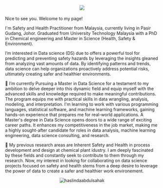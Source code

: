 <h1 align="center">
    <img src="https://readme-typing-svg.herokuapp.com/?font=Righteous&size=35&center=true&vCenter=true&width=700&height=70&color=black&duration=4000&lines=Hello+World!+This+is+Dr+Leynz+Sahak" />
</h1>

Nice to see you. Welcome to my page!<br>

I'm Safety and Health Practitioner from  Malaysia, currently living in Pasir Gudang, Johor. Graduated from University Technology Malaysia with a PhD in Chemical engineering and Master in Science (Health, Safety & Environment).  

I’m interested in Data science (DS) due to offers a powerful tool for predicting and preventing safety hazards by leveraging the insights gleaned from analyzing vast amounts of data. By identifying patterns and trends, data science can help organizations proactively address potential risks, ultimately creating safer and healthier environments.

🌱 I’m currently Pursuing a Master in Data Science for a testament to my ambition to delve deeper into this dynamic field and equip myself with the advanced skills and knowledge required to make meaningful contributions. The program equips me with practical skills in data wrangling, analysis, modeling, and interpretation. I'm learning to work with various programming languages, statistical software, and machine learning frameworks, gaining hands-on experience that prepares me for real-world applications. A Master's degree in Data Science opens doors to a wide range of exciting career paths. It enhances my competitiveness in the job market, making me a highly sought-after candidate for roles in data analysis, machine learning engineering, data science consulting, and research.

💞️ My previous research areas are Inherent Safety and Health in process development and design at chemical plant idustry. I am deeply fascinated by these fields and constantly seek to contribute to them through my research. Now, my interest in looking for collaborating on data science projects focused on safety and health stems from a deep desire to leverage the power of data to create a safer and healthier work environement.

<p align="center"> <img src="https://komarev.com/ghpvc/?username=haslindaabdulsahak&label=Profile%20views&color=0e75b6&style=flat" alt="haslindaabdulsahak" /> </p>

<!---
LeynzSahak/LeynzSahak is a ✨ special ✨ repository because its `README.md` (this file) appears on your GitHub profile.
You can click the Preview link to take a look at your changes.
--->
